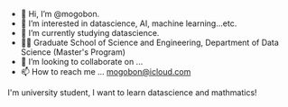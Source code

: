 - 👋 Hi, I’m @mogobon. 
- 👀 I’m interested in datascience, AI, machine learning...etc. 
- 🌱 I’m currently studying datascience.
- 🧑‍🎓 Graduate School of Science and Engineering, Department of Data Science (Master's Program)
- 💞️ I’m looking to collaborate on ...
- 📫 How to reach me ... mogobon@icloud.com

I'm university student, I want to learn datascience and mathmatics!

<!---
mogobon/mogobon is a ✨ special ✨ repository because its `README.md` (this file) appears on your GitHub profile.
You can click the Preview link to take a look at your changes.
--->

